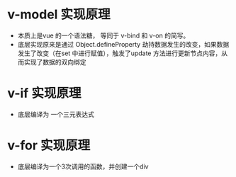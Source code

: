 #  v-model 实现原理
- 本质上是vue 的一个语法糖， 等同于 v-bind 和 v-on 的简写。
- 底层实现原来是通过 Object.defineProperty 劫持数据发生的改变，如果数据发生了改变（在set 中进行赋值），触发了update 方法进行更新节点内容，从而实现了数据的双向绑定

# v-if 实现原理

- 底层编译为 一个三元表达式

# v-for 实现原理

- 底层编译为一个3次调用的函数，并创建一个div